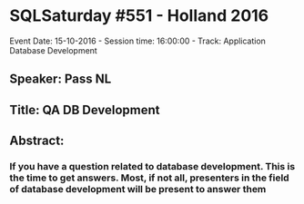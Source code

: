 # SQLSaturday #551 - Holland 2016
Event Date: 15-10-2016 - Session time: 16:00:00 - Track: Application  Database Development
## Speaker: Pass NL
## Title: QA DB Development
## Abstract:
### If you have a question related to database development. This is the time to get answers. Most, if not all, presenters in the field of database development will be present to answer them
